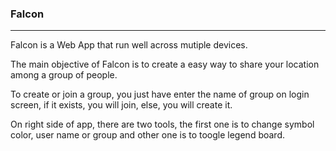 <h3>Falcon</h3>
<hr>
<p>Falcon is a Web App that run well across mutiple devices.</p>
<p>The main objective of Falcon is to create a easy way to share your location among a group of people.</p>
<p>To create or join a group, you just have enter the name of group on login screen, if it exists, you will join, else, you will create it.</p>
<p>On right side of app, there are two tools, the first one is to change symbol color, user name or group and other one is to toogle legend board.</p>